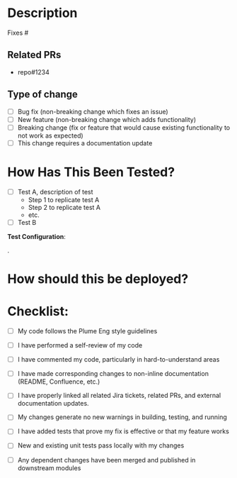 # Description

<!-- Please include a summary of the changes and the related issue. Please also include relevant motivation and context. List any dependencies that are required for this change.-->

Fixes # <!-- (issue, include relevant Jira link) -->

## Related PRs

<!-- Please list any related PRs that either are required for this to work properly, or directly match this PR (in the case of STG merges). Remove this section if not relevant. -->

- repo#1234

## Type of change

<!-- Please delete options that are not relevant. -->

- [ ] Bug fix (non-breaking change which fixes an issue)
- [ ] New feature (non-breaking change which adds functionality)
- [ ] Breaking change (fix or feature that would cause existing functionality to not work as expected)
- [ ] This change requires a documentation update

# How Has This Been Tested?

<!-- Please describe the tests that you ran to verify your changes. Provide instructions so we can reproduce. Please also list any relevant details for your test configuration -->

- [ ] Test A, description of test
  - Step 1 to replicate test A
  - Step 2 to replicate test A
  - etc.
- [ ] Test B

**Test Configuration**:

<!-- Please list any relevant configurations/environment variables needed to run the above described tests. -->.

# How should this be deployed?

<!-- Please list any configuration changes (secrets, environment variables, etc.) needed to occur when this code is deployed. This can be copied directly from the Jira ticket if the deployment notes there are comprehensive enough. -->

# Checklist:

- [ ] My code follows the Plume Eng style guidelines
- [ ] I have performed a self-review of my code
- [ ] I have commented my code, particularly in hard-to-understand areas
- [ ] I have made corresponding changes to non-inline documentation (README, Confluence, etc.)
- [ ] I have properly linked all related Jira tickets, related PRs, and external documentation updates.
- [ ] My changes generate no new warnings in building, testing, and running
- [ ] I have added tests that prove my fix is effective or that my feature works
- [ ] New and existing unit tests pass locally with my changes
- [ ] Any dependent changes have been merged and published in downstream modules


